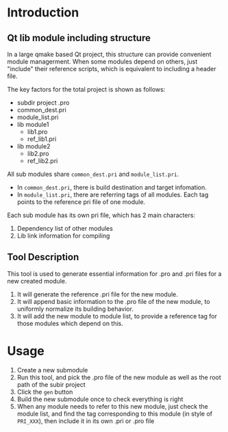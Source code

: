 # Introduction
## Qt lib module including structure
In a large qmake based Qt project, this structure can provide convenient module managerment. When some modules depend on others, just "include" their reference scripts, which is equivalent to including a header file. 

The key factors for the total project is shown as follows:
- subdir project .pro
- common_dest.pri
- module_list.pri
- lib module1
    - lib1.pro
    - ref_lib1.pri
- lib module2
    - lib2.pro
    - ref_lib2.pri

All sub modules share `common_dest.pri` and `module_list.pri`.
- In `common_dest.pri`, there is build destination and target infomation.
- In `module_list.pri`, there are referring tags of all modules. Each tag points to the reference pri file of one module.

Each sub module has its own pri file, which has 2 main characters:
1. Dependency list of other modules
1. Lib link information for compiling

## Tool Description
This tool is used to generate essential information for .pro and .pri files for a new created module. 
1. It will generate the reference .pri file for the new module.
1. It will append basic information to the .pro file of the new module, to uniformly normalize its building behavior.
1. It will add the new module to module list, to provide a reference tag for those modules which depend on this. 

# Usage
1. Create a new submodule
1. Run this tool, and pick the .pro file of the new module as well as the root path of the subir project
1. Click the `gen` button
1. Build the new submodule once to check everything is right
1. When any module needs to refer to this new module, just check the module list, and find the tag corresponding to this module (in style of `PRI_XXX`), then include it in its own .pri or .pro file